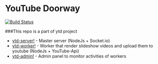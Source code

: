 # YouTube Doorway 
[![Build Status](https://travis-ci.org/glmn/ytd-worker.svg?branch=master)](https://travis-ci.org/glmn/ytd-worker)

###This repo is a part of ytd project

* [ytd-server!](https://github.com/glmn/ytd-server) - Master server (NodeJs + Socket.io)
* [ytd-worker!](https://github.com/glmn/ytd-worker) - Worker that render slideshow videos and upload them to youtube (NodeJs + YouTube-Api)
* [ytd-admin!](https://github.com/glmn/ytd-admin) - Admin panel to monitor activities of workers